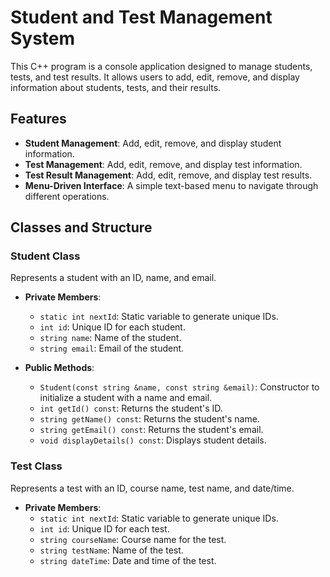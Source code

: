 # Student and Test Management System

This C++ program is a console application designed to manage students, tests, and test results. It allows users to add, edit, remove, and display information about students, tests, and their results.

## Features

- **Student Management**: Add, edit, remove, and display student information.
- **Test Management**: Add, edit, remove, and display test information.
- **Test Result Management**: Add, edit, remove, and display test results.
- **Menu-Driven Interface**: A simple text-based menu to navigate through different operations.

## Classes and Structure

### Student Class

Represents a student with an ID, name, and email.

- **Private Members**:
  - `static int nextId`: Static variable to generate unique IDs.
  - `int id`: Unique ID for each student.
  - `string name`: Name of the student.
  - `string email`: Email of the student.

- **Public Methods**:
  - `Student(const string &name, const string &email)`: Constructor to initialize a student with a name and email.
  - `int getId() const`: Returns the student's ID.
  - `string getName() const`: Returns the student's name.
  - `string getEmail() const`: Returns the student's email.
  - `void displayDetails() const`: Displays student details.

### Test Class

Represents a test with an ID, course name, test name, and date/time.

- **Private Members**:
  - `static int nextId`: Static variable to generate unique IDs.
  - `int id`: Unique ID for each test.
  - `string courseName`: Course name for the test.
  - `string testName`: Name of the test.
  - `string dateTime`: Date and time of the test.

